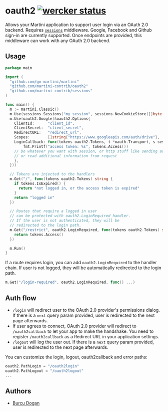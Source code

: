# oauth2 [![wercker status](https://app.wercker.com/status/cfc6a7d08ba203b6d40aa0b3bd69b477/s/ "wercker status")](https://app.wercker.com/project/bykey/cfc6a7d08ba203b6d40aa0b3bd69b477)

Allows your Martini application to support user login via an OAuth 2.0 backend. Requires [`sessions`](https://github.com/martini-contrib/sessions) middleware. Google, Facebook and Github sign-in are currently supported. Once endpoints are provided, this middleware can work with any OAuth 2.0 backend.

## Usage

~~~ go
package main

import (
  "github.com/go-martini/martini"
  "github.com/martini-contrib/oauth2"
  "github.com/martini-contrib/sessions"
)

func main() {
  m := martini.Classic()
  m.Use(sessions.Sessions("my_session", sessions.NewCookieStore([]byte("secret123"))))
  m.Use(oauth2.Google(&oauth2.Options{
    ClientId:      "client_id",
    ClientSecret:  "client_secret",
    RedirectURL:   "redirect_url",
    Scopes:        []string{"https://www.googleapis.com/auth/drive"},
    LoginCallback: func(tokens oauth2.Tokens, t *oauth.Transport, s sessions.Session, w http.ResponseWriter, r *http.Request) {
    	fmt.Printf("access token: %s", tokens.Access())
	// Do whatever you want with session, or http stuff like sending additional header/cookies, 
	// or read additional information from request
    },
  }))

  // Tokens are injected to the handlers
  m.Get("/", func(tokens oauth2.Tokens) string {
    if tokens.IsExpired() {
      return "not logged in, or the access token is expired"
    }
    return "logged in"
  })

  // Routes that require a logged in user
  // can be protected with oauth2.LoginRequired handler.
  // If the user is not authenticated, they will be
  // redirected to the login path.
  m.Get("/restrict", oauth2.LoginRequired, func(tokens oauth2.Tokens) string {
    return tokens.Access()
  })

  m.Run()
}
~~~

If a route requires login, you can add `oauth2.LoginRequired` to the handler chain. If user is not logged, they will be automatically redirected to the login path.

~~~ go
m.Get("/login-required", oauth2.LoginRequired, func() ...)
~~~

## Auth flow

* `/login` will redirect user to the OAuth 2.0 provider's permissions dialog. If there is a `next` query param provided, user is redirected to the next page afterwards.
* If user agrees to connect, OAuth 2.0 provider will redirect to `/oauth2callback` to let your app to make the handshake. You need to register `/oauth2callback` as a Redirect URL in your application settings.
* `/logout` will log the user out. If there is a `next` query param provided, user is redirected to the next page afterwards.

You can customize the login, logout, oauth2callback and error paths:

~~~ go
oauth2.PathLogin = "/oauth2login"
oauth2.PathLogout = "/oauth2logout"
...
~~~

## Authors

* [Burcu Dogan](http://github.com/rakyll)
